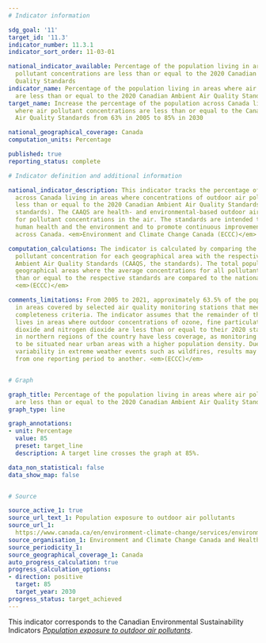 ```yaml
---
# Indicator information

sdg_goal: '11'
target_id: '11.3'
indicator_number: 11.3.1
indicator_sort_order: 11-03-01

national_indicator_available: Percentage of the population living in areas where air
  pollutant concentrations are less than or equal to the 2020 Canadian Ambient Air
  Quality Standards
indicator_name: Percentage of the population living in areas where air pollutant concentrations
  are less than or equal to the 2020 Canadian Ambient Air Quality Standards
target_name: Increase the percentage of the population across Canada living in areas
  where air pollutant concentrations are less than or equal to the Canadian Ambient
  Air Quality Standards from 63% in 2005 to 85% in 2030

national_geographical_coverage: Canada
computation_units: Percentage

published: true
reporting_status: complete

# Indicator definition and additional information

national_indicator_description: This indicator tracks the percentage of the population
  across Canada living in areas where concentrations of outdoor air pollutants were
  less than or equal to the 2020 Canadian Ambient Air Quality Standards (CAAQS, the
  standards). The CAAQS are health- and environmental-based outdoor air quality objectives
  for pollutant concentrations in the air. The standards are intended to further protect
  human health and the environment and to promote continuous improvement in air quality
  across Canada. <em>Environment and Climate Change Canada (ECCC)</em>

computation_calculations: The indicator is calculated by comparing the spatially averaged
  pollutant concentration for each geographical area with the respective 2020 Canadian
  Ambient Air Quality Standards (CAAQS, the standards). The total population of all
  geographical areas where the average concentrations for all pollutants are less
  than or equal to the respective standards are compared to the national population.
  <em>(ECCC)</em>

comments_limitations: From 2005 to 2021, approximately 63.5% of the population lived
  in areas covered by selected air quality monitoring stations that meet the data
  completeness criteria. The indicator assumes that the remainder of the population
  lives in areas where outdoor concentrations of ozone, fine particulate matter, sulphur
  dioxide and nitrogen dioxide are less than or equal to their 2020 standards. Populations
  in northern regions of the country have less coverage, as monitoring stations tend
  to be situated near urban areas with a higher population density. Due to unpredictable
  variability in extreme weather events such as wildfires, results may fluctuate significantly
  from one reporting period to another. <em>(ECCC)</em>


# Graph

graph_title: Percentage of the population living in areas where air pollutant concentrations
  are less than or equal to the 2020 Canadian Ambient Air Quality Standards
graph_type: line

graph_annotations:
- unit: Percentage
  value: 85
  preset: target_line
  description: A target line crosses the graph at 85%.

data_non_statistical: false
data_show_map: false


# Source

source_active_1: true
source_url_text_1: Population exposure to outdoor air pollutants
source_url_1: 
  https://www.canada.ca/en/environment-climate-change/services/environmental-indicators/population-exposure-outdoor-air-pollutants.html
source_organisation_1: Environment and Climate Change Canada and Health Canada
source_periodicity_1:
source_geographical_coverage_1: Canada
auto_progress_calculation: true
progress_calculation_options:
- direction: positive
  target: 85
  target_year: 2030
progress_status: target_achieved
---
```

This indicator corresponds to the Canadian Environmental Sustainability Indicators <a href="https://www.canada.ca/en/environment-climate-change/services/environmental-indicators/population-exposure-outdoor-air-pollutants.html"> <em>Population exposure to outdoor air pollutants</em></a>.
